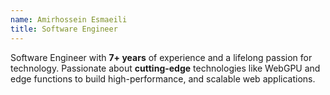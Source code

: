```yaml
---
name: Amirhossein Esmaeili
title: Software Engineer
---
```


Software Engineer with **7+ years** of experience and a lifelong passion for technology.
Passionate about **cutting-edge** technologies like WebGPU and edge functions to build high-performance, and scalable web applications.
